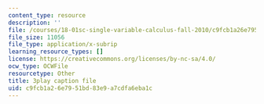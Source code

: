 ```yaml
---
content_type: resource
description: ''
file: /courses/18-01sc-single-variable-calculus-fall-2010/c9fcb1a26e7951bd83e9a7cdfa6eba1c_aeQA5d3gZTI.vtt
file_size: 11056
file_type: application/x-subrip
learning_resource_types: []
license: https://creativecommons.org/licenses/by-nc-sa/4.0/
ocw_type: OCWFile
resourcetype: Other
title: 3play caption file
uid: c9fcb1a2-6e79-51bd-83e9-a7cdfa6eba1c
---
```

